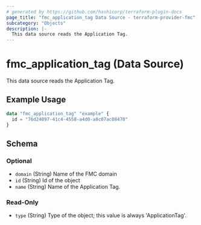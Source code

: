 ```yaml
---
# generated by https://github.com/hashicorp/terraform-plugin-docs
page_title: "fmc_application_tag Data Source - terraform-provider-fmc"
subcategory: "Objects"
description: |-
  This data source reads the Application Tag.
---
```


# fmc_application_tag (Data Source)

This data source reads the Application Tag.

## Example Usage

```terraform
data "fmc_application_tag" "example" {
  id = "76d24097-41c4-4558-a4d0-a8c07ac08470"
}
```

<!-- schema generated by tfplugindocs -->
## Schema

### Optional

- `domain` (String) Name of the FMC domain
- `id` (String) Id of the object
- `name` (String) Name of the Application Tag.

### Read-Only

- `type` (String) Type of the object; this value is always 'ApplicationTag'.
